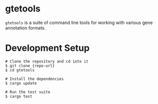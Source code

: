 # gtetools

`gtetools` is a suite of command line tools for working with various gene annotation formats.


# Development Setup

    # Clone the repository and cd into it
    $ git clone {repo-url}
    $ cd gtetools

    # Install the dependencies
    $ cargo update

    # Run the test suite
    $ cargo test
